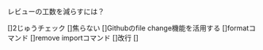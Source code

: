 レビューの工数を減らすには？

[]2じゅうチェック
[]焦らない
[]Githubのfile change機能を活用する
[]formatコマンド
[]remove importコマンド
[]改行
[]
